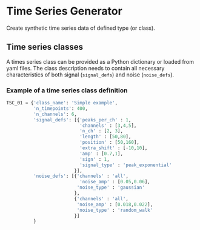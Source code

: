 # Time Series Generator
Create synthetic time series data of defined type (or class).

## Time series classes
A times series class can be provided as a Python dictionary or loaded from yaml files.
The class description needs to contain all necessary characteristics of both signal (``signal_defs``) and noise (``noise_defs``).

### Example of a time series class definition

```python
TSC_01 = {'class_name': 'Simple example',
          'n_timepoints': 400,
          'n_channels': 6,
          'signal_defs': [{'peaks_per_ch' : 1,
                           'channels' : [3,4,5],
                           'n_ch' : [2, 3],
                           'length' : [50,80],
                           'position' : [50,160],
                           'extra_shift' : [-10,10],
                           'amp' : [0.7,1],
                           'sign' : 1,
                           'signal_type' : 'peak_exponential'
                         }],
          'noise_defs': [{'channels' : 'all',
                           'noise_amp' : [0.05,0.06],
                          'noise_type' : 'gaussian'
                         },
                         {'channels' : 'all',
                          'noise_amp' : [0.018,0.022],
                          'noise_type' : 'random_walk'
                         }]
          }
```
